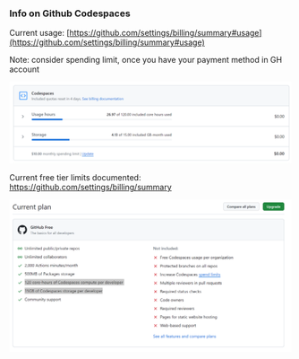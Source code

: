 ### Info on Github Codespaces

Current usage: [https://github.com/settings/billing/summary#usage](https://github.com/settings/billing/summary#usage)

Note: consider spending limit, once you have your payment method in GH account

![usage screenshot](image.png)

Current free tier limits documented:
https://github.com/settings/billing/summary

![GH plan free tier limits](image-1.png)